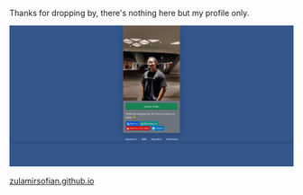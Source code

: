 Thanks for dropping by, there's nothing here but my profile only.

![Screenshot](/images/screenshot.png?raw=true "Screenshot")

[zulamirsofian.github.io](https://zulamirsofian.github.io/)
